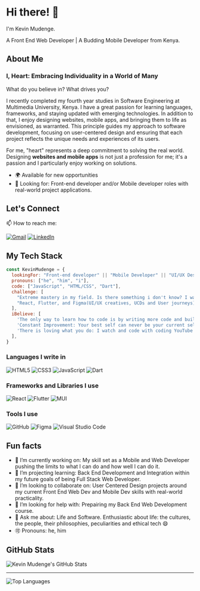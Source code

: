 

# Hi there! 👋 
I'm Kevin Mudenge. 

A Front End Web Developer | A Budding Mobile Developer from Kenya.

## About Me
### I, Heart: Embracing Individuality in a World of Many

What do you believe in? What drives you?

I recently completed my fourth year studies in Software Engineering at Multimedia University, Kenya. I have a great passion for learning languages, frameworks, and staying updated with emerging technologies. In addition to that, I enjoy designing websites, mobile apps, and bringing them to life as envisioned, as warranted. This principle guides my approach to software development, focusing on user-centered design and ensuring that each project reflects the unique needs and experiences of its users.

For me, "heart" represents a deep commitment to solving the real world. Designing <b>websites and mobile apps</b> is not just a profession for me; it's a passion and I particularly enjoy working on solutions.

- 🌍 Available for new opportunities
- 💼 Looking for: Front-end developer and/or Mobile developer roles with real-world project applications.

## Let's Connect

📫 How to reach me:

[![Gmail](https://img.shields.io/badge/Gmail-D14836?style=for-the-badge&logo=gmail&logoColor=white)](mailto:mudengekevn254@gmail.com)
[![LinkedIn](https://img.shields.io/badge/linkedin-%230077B5.svg?style=for-the-badge&logo=linkedin&logoColor=white)](https://www.linkedin.com/in/kevinMudenge/)

## My Tech Stack

```javascript
const KevinMudenge = {
  lookingFor: "Front-end developer" || "Mobile Developer" || "UI/UX Design Enthusiast",
  pronouns: ["he", "him", "i"],
  code: ["JavaScript", "HTML/CSS", "Dart"],
  challenge: [
    "Extreme mastery in my field. Is there something i don't know? I want it. Is there a better way? Point it.",
    "React, Flutter, and Figma(UI/UX creatives, UCDs and User journeys) is my field and real-world solutions are my reward.",
  ],
  iBelieve: [
    'The only way to learn how to code is by writing more code and building working real-world projects',
    'Constant Improvement: Your best self can never be your current self',
    'There is loving what you do: I watch and code with coding YouTube videos for fun',
  ],
}
```

### Languages I write in

![HTML5](https://img.shields.io/badge/html5-%23E34F26.svg?style=for-the-badge&logo=html5&logoColor=white)
![CSS3](https://img.shields.io/badge/css3-%231572B6.svg?style=for-the-badge&logo=css3&logoColor=white)
![JavaScript](https://img.shields.io/badge/JavaScript-F7DF1E?style=for-the-badge&logo=javascript&logoColor=black)
![Dart](https://img.shields.io/badge/dart-%230175C2.svg?style=for-the-badge&logo=dart&logoColor=white)

### Frameworks and Libraries I use

![React](https://img.shields.io/badge/react-%2320232a.svg?style=for-the-badge&logo=react&logoColor=%2361DAFB)
![Flutter](https://img.shields.io/badge/Flutter-02569B?style=for-the-badge&logo=flutter&logoColor=white)
![MUI](https://img.shields.io/badge/Material--UI-%230081CB.svg?style=for-the-badge&logo=mui&logoColor=white)

### Tools I use

![GitHub](https://img.shields.io/badge/github-%23121011.svg?style=for-the-badge&logo=github&logoColor=white)
![Figma](https://img.shields.io/badge/figma-%23F24E1E.svg?style=for-the-badge&logo=figma&logoColor=white)
![Visual Studio Code](https://img.shields.io/badge/Visual_Studio-5C2D91?style=for-the-badge&logo=visual%20studio&logoColor=white)

## Fun facts
- 🔭 I’m currently working on: My skill set as a Mobile and Web Developer pushing the limits to what I can do and how well I can do it.
- 🌱 I’m projecting learning: Back End Development and Integration within my future goals of being Full Stack Web Developer.
- 👯 I’m looking to collaborate on: User Centered Design projects around my current Front End Web Dev and Mobile Dev skills with real-world practicality.
- 🤔 I’m looking for help with: Prepairing my Back End Web Development course.
- 💬 Ask me about: Life and Software. Enthusiastic about life: the cultures, the people, their philosophies, peculiarities and ethical tech 😄
- 🉑 Pronouns: he, him

## GitHub Stats
  
![Kevin Mudenge's GitHub Stats](https://github-readme-stats.vercel.app/api?username=kevinMudenge&show_icons=true&count_private=true&hide=contribs,prs&layout=compact&theme=tokyonight) 

---

![Top Languages](https://github-readme-stats.vercel.app/api/langs?username=kevinMudenge&show_icons=true&locale=en&&theme=tokyonight)
